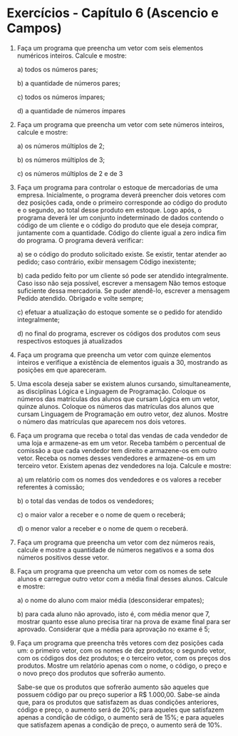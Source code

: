 # Exercícios - Capítulo 6 (Ascencio e Campos)

1. Faça um programa que preencha um vetor com seis elementos numéricos inteiros. Calcule e mostre:

    a) todos os números pares;

    b) a quantidade de números pares;

    c) todos os números ímpares;

    d) a quantidade de números ímpares

2. Faça um programa que preencha um vetor com sete números inteiros, calcule e mostre:

    a) os números múltiplos de 2;

    b) os números múltiplos de 3;

    c) os números múltiplos de 2 e de 3

3. Faça um programa para controlar o estoque de mercadorias de uma empresa. Inicialmente, o programa deverá preencher dois vetores com dez posições cada, onde o primeiro corresponde ao código do produto e o segundo, ao total desse produto em estoque. Logo após, o programa deverá ler um conjunto indeterminado de dados contendo o código de um cliente e o código do produto que ele deseja comprar, juntamente com a quantidade. Código do cliente igual a zero indica fim do programa. O programa deverá verificar:

    a) se o código do produto solicitado existe. Se existir, tentar atender ao pedido; caso contrário, exibir mensagem Código inexistente;

    b) cada pedido feito por um cliente só pode ser atendido integralmente. Caso isso não seja possível, escrever a mensagem Não temos estoque suficiente dessa mercadoria. Se puder atendê-lo, escrever a mensagem Pedido atendido. Obrigado e volte sempre;

    c) efetuar a atualização do estoque somente se o pedido for atendido integralmente;

    d) no final do programa, escrever os códigos dos produtos com seus respectivos estoques já atualizados

4. Faça um programa que preencha um vetor com quinze elementos inteiros e verifique a existência de elementos iguais a 30, mostrando as posições em que apareceram.

5. Uma escola deseja saber se existem alunos cursando, simultaneamente, as disciplinas Lógica e Linguagem de Programação. Coloque os números das matrículas dos alunos que cursam Lógica em um vetor, quinze alunos. Coloque os números das matrículas dos alunos que cursam Linguagem de Programação em outro vetor, dez alunos. Mostre o número das matrículas que aparecem nos dois vetores.

6. Faça um programa que receba o total das vendas de cada vendedor de uma loja e armazene-as em um vetor. Receba também o percentual de comissão a que cada vendedor tem direito e armazene-os em outro vetor. Receba os nomes desses vendedores e armazene-os em um terceiro vetor. Existem apenas dez vendedores na loja. Calcule e mostre:

    a) um relatório com os nomes dos vendedores e os valores a receber referentes à comissão;

    b) o total das vendas de todos os vendedores;

    c) o maior valor a receber e o nome de quem o receberá;

    d) o menor valor a receber e o nome de quem o receberá.

7. Faça um programa que preencha um vetor com dez números reais, calcule e mostre a quantidade de números negativos e a soma dos números positivos desse vetor.

8. Faça um programa que preencha um vetor com os nomes de sete alunos e carregue outro vetor com a média final desses alunos. Calcule e mostre:

    a) o nome do aluno com maior média (desconsiderar empates);

    b) para cada aluno não aprovado, isto é, com média menor que 7, mostrar quanto esse aluno precisa tirar na prova de exame final para ser aprovado. Considerar que a média para aprovação no exame é 5;

9. Faça um programa que preencha três vetores com dez posições cada um: o primeiro vetor, com os nomes de dez produtos; o segundo vetor, com os códigos dos dez produtos; e o terceiro vetor, com os preços dos produtos. Mostre um relatório apenas com o nome, o código, o preço e o novo preço dos produtos que sofrerão aumento.

    Sabe-se que os produtos que sofrerão aumento são aqueles que possuem código par ou preço superior a R$ 1.000,00. Sabe-se ainda que, para os produtos que satisfazem as duas condições anteriores, código e preço, o aumento será de 20%; para aqueles que satisfazem apenas a condição de código, o aumento será de 15%; e para aqueles que satisfazem apenas a condição de preço, o aumento será de 10%.
